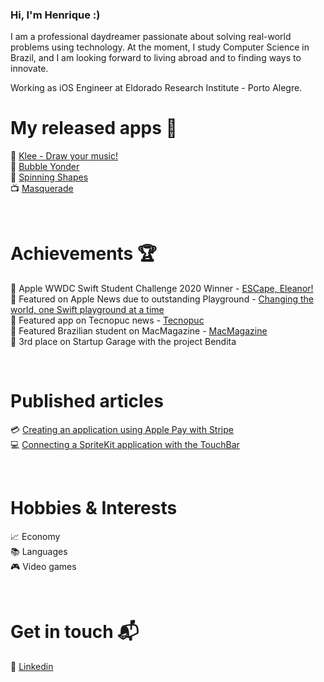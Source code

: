 ### **Hi, I'm Henrique :)**  

I am a professional daydreamer passionate about solving real-world problems using technology. At the moment, I study Computer Science in Brazil, and I am looking forward to living abroad and to finding ways to innovate.

Working as iOS Engineer at Eldorado Research Institute - Porto Alegre.

# My released apps 📱
🎨 [Klee - Draw your music!](https://apps.apple.com/us/app/klee-draw-your-music/id1485449696)  
📆 [Bubble Yonder](https://apps.apple.com/br/app/bubble-yonder/id1473176307)  
👾 [Spinning Shapes](https://apps.apple.com/us/app/spinning-shapes/id1475284364)  
📺 [Masquerade](https://apps.apple.com/us/app/masquerade-hide-your-face/id1464785868)  
  
<br />
 
 
 
# Achievements 🏆
🍎 Apple WWDC Swift Student Challenge 2020 Winner - [ESCape, Eleanor!](https://github.com/henriqueconte/ESCapeEleanorWWDC20-Accepted)  
📰 Featured on Apple News due to outstanding Playground - [Changing the world, one Swift playground at a time](https://developer.apple.com/news/?id=aprhkd7d)  
📰 Featured app on Tecnopuc news - [Tecnopuc](https://www.pucrs.br/tecnopuc/2020/10/16/estudantes-criam-aplicativo-que-combate-o-desperdicio-de-alimentos/)  
📰 Featured Brazilian student on MacMagazine - [MacMagazine](https://macmagazine.com.br/post/2020/06/25/dia-3-da-wwdc-brasileiro-destacado-no-swift-student-challenge-lisa-jackson-e-ex-procurador-geral-dos-eua-discutem-diversidade/)  
📰 3rd place on Startup Garage with the project Bendita  

<br />

# Published articles
💳 [Creating an application using Apple Pay with Stripe](https://medium.com/academy-poa/criando-aplicação-completa-utilizando-o-apple-pay-ef6c14d49669)  
💻 [Connecting a SpriteKit application with the TouchBar](https://medium.com/academy-poa/connecting-a-spritekit-application-with-the-touchbar-86f057aa5117)

<br />

# Hobbies & Interests 
📈 Economy  
📚 Languages  
🎮 Video games  

<br />

# Get in touch 📬
💼 [Linkedin](https://www.linkedin.com/in/henrique-conte-7b2283180/)  


